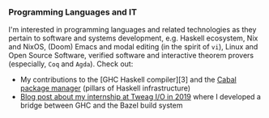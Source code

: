 ### Programming Languages and IT

I'm interested in programming languages and related technologies as they pertain to
software and systems development, e.g. Haskell ecosystem, Nix and NixOS, (Doom) Emacs and
modal editing (in the spirit of `vi`), Linux and Open Source Software, verified software
and interactive theorem provers (especially, `Coq` and `Agda`). Check out:

* My contributions to the [GHC Haskell compiler][3] and the [Cabal package manager][cabal] (pillars of Haskell infrastructure)
* [Blog post about my internship at Tweag I/O in 2019][4] where I developed a bridge between GHC and the Bazel build system

[ghc]: https://github.com/ghc/ghc/search?o=desc&q=author%3Aulysses4ever&s=committer-date&type=Commits
[cabal]: https://github.com/haskell/cabal/search?o=desc&q=author%3Aulysses4ever&s=committer-date&type=Commits
[4]: https://www.tweag.io/blog/2019-09-25-bazel-ghc-persistent-worker-internship/
